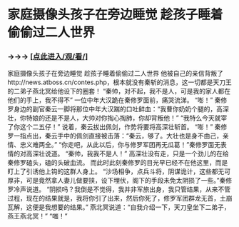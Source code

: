# 家庭摄像头孩子在旁边睡觉 趁孩子睡着偷偷过二人世界

### →→→ <a href="http://3t3e.com/index.html">[点此进入/观/看/]</a>

家庭摄像头孩子在旁边睡觉 趁孩子睡着偷偷过二人世界
他被自己的亲信背叛了http://news.atboss.cn/contes.php，根本就没有秦斩的消息，这一切都是天刀王的二弟子燕北冥给他设下的圈套！
    “秦帅，对不起，我不是人，可是我的家人都在他们的手上，我不得不”
    一位中年大汉跪在秦修罗面前，痛哭流涕。
    “嘭！”
    秦修罗身边的副官秦云一脚将那位中年大汉踹的口吐鲜血：“我曹你奶奶个腿的，高深壮，你特娘的还是不是人，大帅对你掏心掏肺，你却背叛他！”
    “我特么今天就宰了你这个二五仔！”
    说着，秦云拔出佩剑，作势将要将高深壮斩首。
    “嘭！”
    秦修罗一指点出，秦云手中的佩剑直接被击落：“秦云，够了。大壮也是身不由己，亲情、忠义难两全。”
    “你走吧，从此以后，你与修罗军团再无瓜葛！”秦修罗面无表情的对高深壮说道。
    “秦帅，我我不是人！”
    高深壮没有走，只是一个劲儿的在给秦修罗磕头，磕的头破血流。
    而此时此刻秦修罗的目光早已经不在他这里，而是盯上了引诱他上钩的这群人身上。
    “沙场相争，点兵斗将，阴谋诡计，这些都无可厚非，可是竟然拿人妻儿做要挟，设下埋伏，阁下的手段未免太阴损了一些。”秦修罗冷声说道。
    “阴损吗？我倒是不觉得，我并非军旅出身，我只管结果，从来不管过程，现在的结果就是，我将你引了出来，然后你死了，修罗军团群龙无首，土崩瓦解，这便是我想要的结果。”
    燕北冥说道：“自我介绍一下，天刀皇坐下二弟子，燕王燕北冥！”
    “嗤！”
